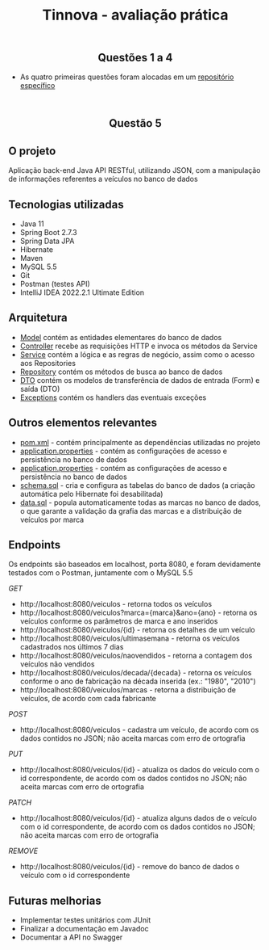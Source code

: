 <h1 align="center">
    <br>Tinnova - avaliação prática<br/>
</h1>

<h2 align="center">
    <br>Questões 1 a 4<br/>
</h2>

- As quatro primeiras questões foram alocadas em um [repositório específico](https://github.com/fabianosms/recruitment-tinnova-questoes1a4)

<h2 align="center">
    <br>Questão 5<br/>
</h2>

## O projeto

Aplicação back-end Java API RESTful, utilizando JSON, com a manipulação de informações referentes a veículos no banco de dados


## Tecnologias utilizadas

- Java 11
- Spring Boot 2.7.3
- Spring Data JPA
- Hibernate
- Maven
- MySQL 5.5
- Git
- Postman (testes API)
- IntelliJ IDEA 2022.2.1 Ultimate Edition


## Arquitetura

- [Model](https://github.com/fabianosms/recruitment-tinnova/tree/master/src/main/java/com/machado/fabiano/recruitmenttinnova/model) contém as entidades elementares do banco de dados
- [Controller](https://github.com/fabianosms/recruitment-tinnova/tree/master/src/main/java/com/machado/fabiano/recruitmenttinnova/controller) recebe as requisições HTTP e invoca os métodos da Service
- [Service](https://github.com/fabianosms/recruitment-tinnova/tree/master/src/main/java/com/machado/fabiano/recruitmenttinnova/service) contém a lógica e as regras de negócio, assim como o acesso aos Repositories
- [Repository](https://github.com/fabianosms/recruitment-tinnova/tree/master/src/main/java/com/machado/fabiano/recruitmenttinnova/repository) contém os métodos de busca ao banco de dados
- [DTO](https://github.com/fabianosms/recruitment-tinnova/tree/master/src/main/java/com/machado/fabiano/recruitmenttinnova/dto) contém os modelos de transferência de dados de entrada (Form) e saída (DTO)
- [Exceptions](https://github.com/fabianosms/recruitment-tinnova/tree/master/src/main/java/com/machado/fabiano/recruitmenttinnova/exceptions) contém os handlers das eventuais exceções


## Outros elementos relevantes

- [pom.xml](https://github.com/fabianosms/recruitment-tinnova/blob/master/pom.xml) - contém principalmente as dependências utilizadas no projeto
- [application.properties](https://github.com/fabianosms/recruitment-tinnova/blob/master/src/main/resources/application.properties) - contém as configurações de acesso e persistência no banco de dados
- [application.properties](https://github.com/fabianosms/recruitment-tinnova/blob/master/src/main/resources/application.properties) - contém as configurações de acesso e persistência no banco de dados
- [schema.sql](https://github.com/fabianosms/recruitment-tinnova/blob/master/src/main/resources/schema.sql) - cria e configura as tabelas do banco de dados (a criação automática pelo Hibernate foi desabilitada)
- [data.sql](https://github.com/fabianosms/recruitment-tinnova/blob/master/src/main/resources/data.sql) - popula automaticamente todas as marcas no banco de dados, o que garante a validação da grafia das marcas e a distribuição de veículos por marca


## Endpoints

Os endpoints são baseados em localhost, porta 8080, e foram devidamente testados com o Postman, juntamente com o MySQL 5.5

*GET*
- http://localhost:8080/veiculos - retorna todos os veículos
- http://localhost:8080/veiculos?marca={marca}&ano={ano} - retorna os veículos conforme os parâmetros de marca e ano inseridos
- http://localhost:8080/veiculos/{id} - retorna os detalhes de um veículo
- http://localhost:8080/veiculos/ultimasemana - retorna os veículos cadastrados nos últimos 7 dias
- http://localhost:8080/veiculos/naovendidos - retorna a contagem dos veículos não vendidos
- http://localhost:8080/veiculos/decada/{decada} - retorna os veículos conforme o ano de fabricação na década inserida (ex.: "1980", "2010")
- http://localhost:8080/veiculos/marcas - retorna a distribuição de veículos, de acordo com cada fabricante

*POST*
- http://localhost:8080/veiculos - cadastra um veículo, de acordo com os dados contidos no JSON; não aceita marcas com erro de ortografia

*PUT*
- http://localhost:8080/veiculos/{id} - atualiza os dados do veículo com o id correspondente, de acordo com os dados contidos no JSON; não aceita marcas com erro de ortografia

*PATCH*
- http://localhost:8080/veiculos/{id} - atualiza alguns dados de o veículo com o id correspondente, de acordo com os dados contidos no JSON; não aceita marcas com erro de ortografia

*REMOVE*
- http://localhost:8080/veiculos/{id} - remove do banco de dados o veículo com o id correspondente


## Futuras melhorias

- Implementar testes unitários com JUnit
- Finalizar a documentação em Javadoc
- Documentar a API no Swagger
